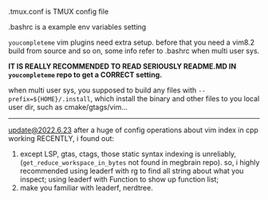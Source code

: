 .tmux.conf is TMUX config file


.bashrc is a example env variables setting

`youcompleteme` vim plugins need extra setup. before that you need a vim8.2 build from source and so on, some info refer to .bashrc when multi user sys.

**IT IS REALLY RECOMMENDED TO READ SERIOUSLY README.MD IN `youcompleteme` repo to get a CORRECT setting.**


when multi user sys, you supposed to build any files with `--prefix=${HOME}/.install`, which install the binary and other files to you local user dir, such as cmake/gtags/vim...

-----

update@2022.6.23
after a huge of config operations about vim index in cpp working RECENTLY, i found out:
1. except LSP, gtas, ctags, those static syntax indexing is unreliably, (`get_reduce_workspace_in_bytes` not found in megbrain repo).
so, i highly recommended using leaderf with rg to find all string about what you inspect; using leaderf with Function to show up function list;
2. make you familiar with leaderf, nerdtree.
